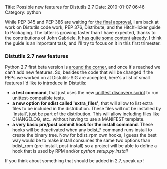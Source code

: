 Title: Possible new features for Distutils 2.7
Date: 2010-01-07 06:46
Category: python

While PEP 345 and PEP 386 are waiting for [the final approval][], I am
back at work on Distutils code work, PEP 376, Distribute, and the
HitchHicker guide to Packaging. The latter is growing faster than I have
expected, thanks to the contributions of John Gabriele. [It has quite
some content already][]. I think the guide is an important task, and
I'll try to focus on it in this first trimester.   
### Distutils 2.7 new features

  
Python 2.7 first beta version is [around the corner][], and once it's
reached we can't add new features. So, besides the code that will be
changed if the PEPs we worked on at Distutils-SIG are accepted, here's a
list of small features I'd like to introduce in Distutils:   
-   **a test command**, that just uses the new [unittest discovery
    script][] to run unittest-compatible tests.
-   **a new option for sdist called 'extra\_files'**, that will allow to
    list extra files to be included in the distribution. These files
    will not be installed by 'install', just be part of the
    distribution. This will allow including files like CHANGELOG, etc..
    without having to use a MANIFEST template.
-   **a very basic pre/post commit hook for the install command**. These
    hooks will be deactivated when any bdist\_\* command runs install to
    create the binary tree. Now for bdist\_rpm own hooks, I guess the
    best way would be to make install consumes the same two options than
    bdist\_rpm (pre-install, post-install) so a project will be able to
    define a hook that is used by RPM and/or *python setup.py install*

  
If you think about something that should be added in 2.7, speak up !

  [the final approval]: http://mail.python.org/pipermail/python-dev/2010-January/094771.html
  [It has quite some content already]: http://guide.python-distribute.org
  [around the corner]: http://www.python.org/dev/peps/pep-0373/#release-schedule
  [unittest discovery script]: http://docs.python.org/dev/library/unittest.html#test-discovery
